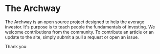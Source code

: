 # The Archway

The Archway is an open source project designed to help the average investor. It's purpose is to teach people the fundamentals of investing. We welcome contributions from the community. To contribute an article or an update to the site, simply submit a pull a request or open an issue.

Thank you
